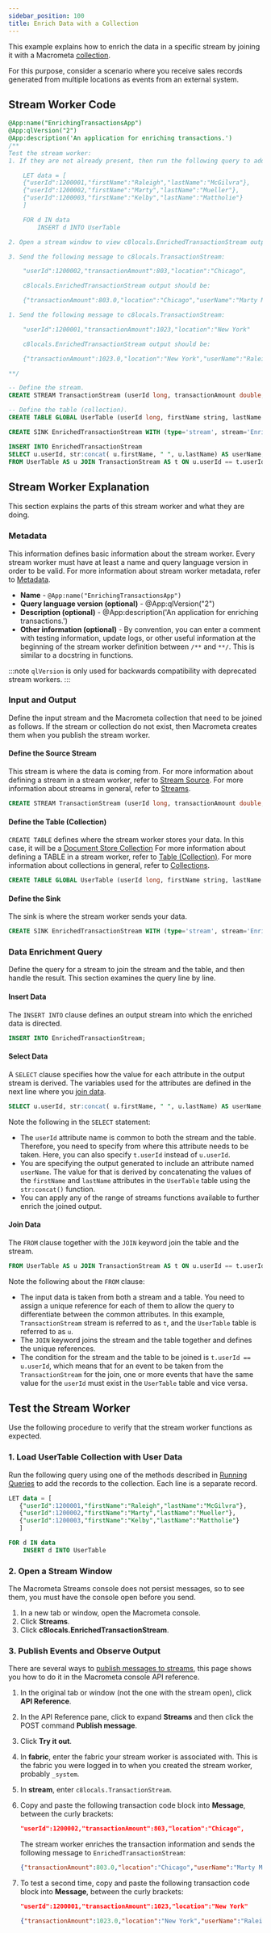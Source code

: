 ```yaml
---
sidebar_position: 100
title: Enrich Data with a Collection
---
```


This example explains how to enrich the data in a specific stream by joining it with a Macrometa [collection](../../collections/index.md).

For this purpose, consider a scenario where you receive sales records generated from multiple locations as events from an external system.

## Stream Worker Code

```sql
@App:name("EnrichingTransactionsApp")
@App:qlVersion("2")
@App:description('An application for enriching transactions.')
/**
Test the stream worker:
1. If they are not already present, then run the following query to add the records to the UserTable collection.

    LET data = [
    {"userId":1200001,"firstName":"Raleigh","lastName":"McGilvra"},
    {"userId":1200002,"firstName":"Marty","lastName":"Mueller"},
    {"userId":1200003,"firstName":"Kelby","lastName":"Mattholie"}
    ]

    FOR d IN data
        INSERT d INTO UserTable

2. Open a stream window to view c8locals.EnrichedTransactionStream output.

3. Send the following message to c8locals.TransactionStream:

    "userId":1200002,"transactionAmount":803,"location":"Chicago",

    c8locals.EnrichedTransactionStream output should be:

    {"transactionAmount":803.0,"location":"Chicago","userName":"Marty Mueller","userId":1200002,}

1. Send the following message to c8locals.TransactionStream:

    "userId":1200001,"transactionAmount":1023,"location":"New York"

    c8locals.EnrichedTransactionStream output should be:

    {"transactionAmount":1023.0,"location":"New York","userName":"Raleigh McGilvra","userId":1200001}

**/

-- Define the stream.
CREATE STREAM TransactionStream (userId long, transactionAmount double, location string);

-- Define the table (collection).
CREATE TABLE GLOBAL UserTable (userId long, firstName string, lastName string);

CREATE SINK EnrichedTransactionStream WITH (type='stream', stream='EnrichedTransactionStream', map.type='json') (userId long, userName string, transactionAmount double, location string);

INSERT INTO EnrichedTransactionStream
SELECT u.userId, str:concat( u.firstName, " ", u.lastName) AS userName, transactionAmount, location
FROM UserTable AS u JOIN TransactionStream AS t ON u.userId == t.userId
```

## Stream Worker Explanation

This section explains the parts of this stream worker and what they are doing.

### Metadata

This information defines basic information about the stream worker. Every stream worker must have at least a name and query language version in order to be valid. For more information about stream worker metadata, refer to [Metadata](../metadata).

- **Name** - `@App:name("EnrichingTransactionsApp")`
- **Query language version (optional)** - @App:qlVersion("2")
- **Description (optional)** - @App:description('An application for enriching transactions.')
- **Other information (optional)** - By convention, you can enter a comment with testing information, update logs, or other useful information at the beginning of the stream worker definition between `/**` and `**/`. This is similar to a docstring in functions.

:::note
`qlVersion` is only used for backwards compatibility with deprecated stream workers.
:::

### Input and Output

Define the input stream and the Macrometa collection that need to be joined as follows. If the stream or collection do not exist, then Macrometa creates them when you publish the stream worker.

#### Define the Source Stream

This stream is where the data is coming from. For more information about defining a stream in a stream worker, refer to [Stream Source](../source/stream-source.md). For more information about streams in general, refer to [Streams](../../streams/index.md).

```sql
CREATE STREAM TransactionStream (userId long, transactionAmount double, location string);
```

#### Define the Table (Collection)

`CREATE TABLE` defines where the stream worker stores your data. In this case, it will be a [Document Store Collection](../../collections/documents/index.md) For more information about defining a TABLE in a stream worker, refer to [Table (Collection)](../table/index.md). For more information about collections in general, refer to [Collections](../../collections/index.md).

```sql
CREATE TABLE GLOBAL UserTable (userId long, firstName string, lastName string);
```

#### Define the Sink

The sink is where the stream worker sends your data.

```sql
CREATE SINK EnrichedTransactionStream WITH (type='stream', stream='EnrichedTransactionStream', map.type='json') (userId long, userName string, transactionAmount double, location string);
```

### Data Enrichment Query

Define the query for a stream to join the stream and the table, and then handle the result. This section examines the query line by line.

#### Insert Data

The `INSERT INTO` clause defines an output stream into which the enriched data is directed.

```sql
INSERT INTO EnrichedTransactionStream;
```

#### Select Data

A `SELECT` clause specifies how the value for each attribute in the output stream is derived. The variables used for the attributes are defined in the next line where you [join data](#join-data).

```sql
SELECT u.userId, str:concat( u.firstName, " ", u.lastName) AS userName, transactionAmount, location
```

Note the following in the `SELECT` statement:

- The `userId` attribute name is common to both the stream and the table. Therefore, you need to specify from where this attribute needs to be taken. Here, you can also specify `t.userId` instead of `u.userId`.
- You are specifying the output generated to include an attribute named `userName`. The value for that is derived
by concatenating the values of the `firstName` and `lastName` attributes in the `UserTable` table using the `str:concat()` function.
- You can apply any of the range of streams functions available to further enrich the joined output.

#### Join Data

The `FROM` clause together with the `JOIN` keyword join the table and the stream.

```sql
FROM UserTable AS u JOIN TransactionStream AS t ON u.userId == t.userId
```

Note the following about the `FROM` clause:

- The input data is taken from both a stream and a table. You need to assign a unique reference for each of them to allow the query to differentiate between the common attributes. In this example, `TransactionStream` stream is referred to as `t`, and the `UserTable` table is referred to as `u`.
- The `JOIN` keyword joins the stream and the table together and defines the unique references.
- The condition for the stream and the table to be joined is `t.userId == u.userId`, which means that for an event to be taken from the `TransactionStream` for the join, one or more events that have the same value for the `userId` must exist in the `UserTable` table and vice versa.

## Test the Stream Worker

Use the following procedure to verify that the stream worker functions as expected.

### 1. Load UserTable Collection with User Data

Run the following query using one of the methods described in [Running Queries](../../queryworkers/running-queries.md) to add the records to the collection. Each line is a separate record.

```sql
LET data = [
   {"userId":1200001,"firstName":"Raleigh","lastName":"McGilvra"},
   {"userId":1200002,"firstName":"Marty","lastName":"Mueller"},
   {"userId":1200003,"firstName":"Kelby","lastName":"Mattholie"}
   ]

FOR d IN data
    INSERT d INTO UserTable
```

### 2. Open a Stream Window

The Macrometa Streams console does not persist messages, so to see them, you must have the console open before you send.

1. In a new tab or window, open the Macrometa console.
1. Click **Streams**.
1. Click **c8locals.EnrichedTransactionStream**.

### 3. Publish Events and Observe Output

There are several ways to [publish messages to streams](../../streams/stream-tasks/publish-messages.md), this page shows you how to do it in the Macrometa console API reference.

1. In the original tab or window (not the one with the stream open), click **API Reference**.
1. In the API Reference pane, click to expand **Streams** and then click the POST command **Publish message**.
1. Click **Try it out**.
1. In **fabric**, enter the fabric your stream worker is associated with. This is the fabric you were logged in to when you created the stream worker, probably `_system`.
1. In **stream**, enter `c8locals.TransactionStream`.
1. Copy and paste the following transaction code block into **Message**, between the curly brackets:

    ```json
    "userId":1200002,"transactionAmount":803,"location":"Chicago",
    ```

   The stream worker enriches the transaction information and sends the following message to `EnrichedTransactionStream`:

    ```json
    {"transactionAmount":803.0,"location":"Chicago","userName":"Marty Mueller","userId":1200002,}
    ```

1. To test a second time, copy and paste the following transaction code block into **Message**, between the curly brackets:

    ```json
    "userId":1200001,"transactionAmount":1023,"location":"New York"
    ```

   ```json
   {"transactionAmount":1023.0,"location":"New York","userName":"Raleigh McGilvra","userId":1200001}
   ```
